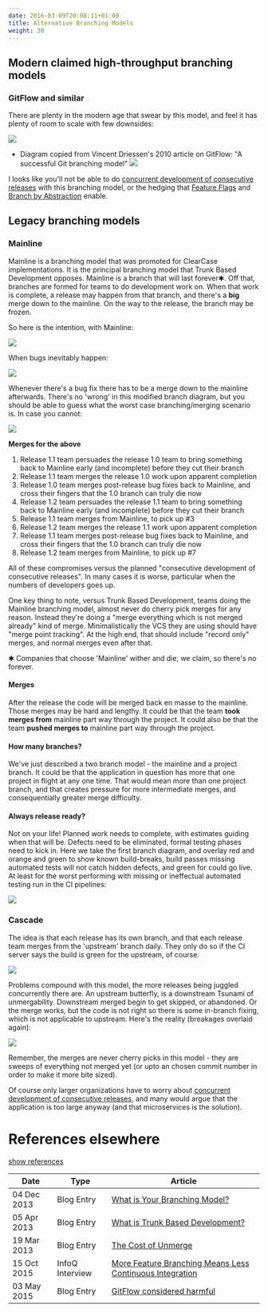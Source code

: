 ```yaml
---
date: 2016-03-09T20:08:11+01:00
title: Alternative Branching Models
weight: 30
---
```


## Modern claimed high-throughput branching models

### GitFlow and similar

There are plenty in the modern age that swear by this model, and feel it has plenty of room to scale with few 
downsides:

![](/images/gitflow.png)

- Diagram copied from Vincent Driessen's 2010 article on GitFlow: "A successful Git branching model" [![](/images/ext.png)](http://nvie.com/posts/a-successful-git-branching-model/)

I looks like you'll not be able to do [concurrent development of consecutive releases](/concurrent-development-of-consecutive-releases/) 
with this branching model, or the hedging that [Feature Flags](/feature-flags/) and [Branch by Abstraction](/branch_by_abstraction/)
enable.

## Legacy branching models

### Mainline

Mainline is a branching model that was promoted for ClearCase implementations. It is the principal branching 
model that Trunk Based Development opposes. Mainline is a branch that will last forever&#10033;. Off that, branches are formed
for teams to do development work on. When that work is complete, a release may happen from that branch, and there's a
**big** merge down to the mainline. On the way to the release, the branch may be frozen. 

So here is the intention, with Mainline:

![](/images/mainline1.png)

When bugs inevitably happen:

![](/images/mainline2.png)

Whenever there's a bug fix there has to be a merge down to the mainline afterwards. There's no 'wrong' in this modified
branch diagram, but you should be able to guess what the worst case branching/merging scenario is. In case you cannot:

![](/images/mainline3.png)

**Merges for the above**

1. Release 1.1 team persuades the release 1.0 team to bring something back to Mainline early (and incomplete) before they cut their branch
1. Release 1.1 team merges the release 1.0 work upon apparent completion
1. Release 1.0 team merges post-release bug fixes back to Mainline, and cross their fingers that the 1.0 branch can truly die now
1. Release 1.2 team persuades the release 1.1 team to bring something back to Mainline early (and incomplete) before they cut their branch
1. Release 1.1 team merges from Mainline, to pick up #3
1. Release 1.2 team merges the release 1.1 work upon apparent completion
1. Release 1.1 team merges post-release bug fixes back to Mainline, and cross their fingers that the 1.0 branch can truly die now
1. Release 1.2 team merges from Mainline, to pick up #7

All of these compromises versus the planned "consecutive development of consecutive releases". In many cases it is worse,
particular when the numbers of developers goes up.

One key thing to note, versus Trunk Based Development, teams doing the Mainline branching model, almost never do cherry 
pick merges for any reason. Instead they're doing a "merge everything which is not merged already" kind of merge. 
Minimalistically the VCS they are using should have "merge point tracking". At the high end, that should include 
"record only" merges, and normal merges even after that.

&#10033; Companies that choose 'Mainline' wither and die, we claim, so there's no forever.

#### Merges

After the release the code will be merged back en masse to the mainline. Those
merges may be hard and lengthy. It could be that the team **took merges from** mainline part way through the project. It 
could also be that the team **pushed merges to** mainline part way through the project. 

#### How many branches?

We've just described a two branch model - the mainline and a project branch. It could be that the application in 
question has more that one project in flight at any one time. That would mean more than one project branch, and that
creates pressure for more intermediate merges, and consequentially greater merge difficulty.

#### Always release ready?

Not on your life! Planned work needs to complete, with estimates guiding when that will be. Defects need to be 
eliminated, formal testing phases need to kick in. Here we take the first branch diagram, and overlay red and orange 
and green to show known build-breaks, build passes missing automated tests will not catch hidden defects, 
and green for could go live. At least for the worst performing with missing or ineffectual automated 
testing run in the CI pipelines:

![](/images/mainline4.png)

### Cascade

The idea is that each release has its own branch, and that each release team merges from the 'upstream' branch daily.
They only do so if the CI server says the build is green for the upstream, of course.

![](/images/cascade1.png)

Problems compound with this model, the more releases being juggled concurrently there are. An upstream butterfly, is 
a downstream Tsunami of unmergability. Downstream merged begin to get skipped, or abandoned. Or the merge works, but the
code is not right so there is some in-branch fixing, which is not applicable to upstream. Here's the reality (breakages
overlaid again):

![](/images/cascade2.png)

Remember, the merges are never cherry picks in this model - they are sweeps of everything 
not merged yet (or upto an chosen commit number in order to make it more bite sized).

Of course only larger organizations have to worry 
about [concurrent development of consecutive releases](/concurrent-development-of-consecutive-releases/), and many 
would argue that the application is too large anyway (and that microservices is the solution).

# References elsewhere

<a id="showHideRefs" href="javascript:toggleRefs();">show references</a>

Date    | Type  | Article
--------|-------|--------
04 Dec 2013 | Blog Entry | [What is Your Branching Model?](http://paulhammant.com/2013/12/04/what_is_your_branching_model/)
05 Apr 2013 | Blog Entry | [What is Trunk Based Development?](http://paulhammant.com/2013/04/05/what-is-trunk-based-development/)
19 Mar 2013 | Blog Entry | [The Cost of Unmerge](http://paulhammant.com/2013/03/19/cost-of-unmerge/)
15 Oct 2015 | InfoQ Interview | [More Feature Branching Means Less Continuous Integration](https://www.infoq.com/news/2015/10/branching-continuous-integration)
03 May 2015 | Blog Entry | [GitFlow considered harmful](http://endoflineblog.com/gitflow-considered-harmful)